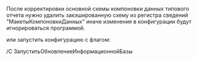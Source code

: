 После корректировки основной схемы компоновки данных типового отчета нужно удалить закэшированную схему из регистра сведений "МакетыКомпоновкиДанных" иначе изменения в конфигурации будут игнорироваться программой.

или запустить конфигурацию с флагом:

/С ЗапуститьОбновлениеИнформационнойБазы